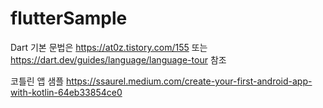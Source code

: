 # flutterSample

Dart 기본 문법은 https://at0z.tistory.com/155 또는 https://dart.dev/guides/language/language-tour 참조
 


코틀린 앱 샘플 https://ssaurel.medium.com/create-your-first-android-app-with-kotlin-64eb33854ce0








